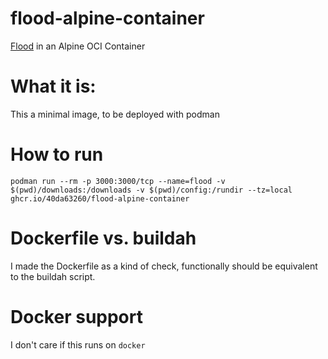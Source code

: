 # flood-alpine-container

[Flood](https://github.com/jesec/flood) in an Alpine OCI Container

# What it is:

This a minimal image, to be deployed with podman

# How to run

`podman run --rm -p 3000:3000/tcp --name=flood -v $(pwd)/downloads:/downloads -v $(pwd)/config:/rundir --tz=local ghcr.io/40da63260/flood-alpine-container`

# Dockerfile vs. buildah

I made the Dockerfile as a kind of check, functionally should be equivalent to the buildah script.

# Docker support

I don't care if this runs on `docker`
